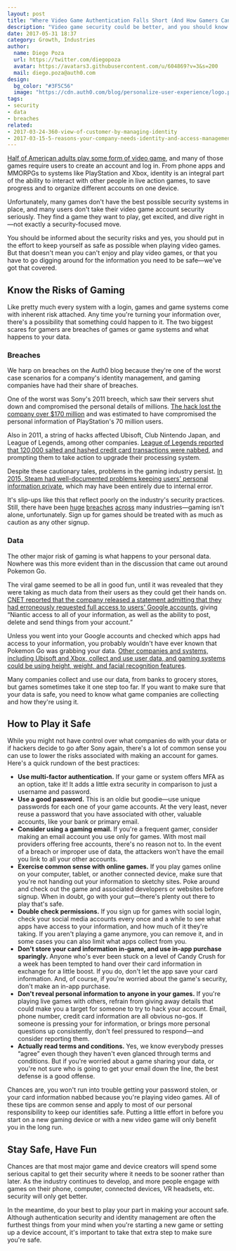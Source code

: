 ```yaml
---
layout: post
title: "Where Video Game Authentication Falls Short (And How Gamers Can Stay Safe)"
description: "Video game security could be better, and you should know why."
date: 2017-05-31 18:37
category: Growth, Industries
author:
  name: Diego Poza
  url: https://twitter.com/diegopoza
  avatar: https://avatars3.githubusercontent.com/u/604869?v=3&s=200
  mail: diego.poza@auth0.com
design:
  bg_color: "#3F5C56"
  image: "https://cdn.auth0.com/blog/personalize-user-experience/logo.png"
tags:
- security
- data
- breaches
related:
- 2017-03-24-360-view-of-customer-by-managing-identity
- 2017-03-15-5-reasons-your-company-needs-identity-and-access-management
---
```


[Half of American adults play some form of video game](http://www.pewinternet.org/2015/12/15/gaming-and-gamers/), and many of those games require users to create an account and log in. From phone apps and MMORPGs to systems like PlayStation and Xbox, identity is an integral part of the ability to interact with other people in live action games, to save progress and to organize different accounts on one device.

Unfortunately, many games don't have the best possible security systems in place, and many users don't take their video game account security seriously. They find a game they want to play, get excited, and dive right in—not exactly a security-focused move.

You should be informed about the security risks and yes, you should put in the effort to keep yourself as safe as possible when playing video games. But that doesn't mean you can't enjoy and play video games, or that you have to go digging around for the information you need to be safe—we've got that covered.

## Know the Risks of Gaming

Like pretty much every system with a login, games and game systems come with inherent risk attached. Any time you're turning your information over, there's a possibility that something could happen to it. The two biggest scares for gamers are breaches of games or game systems and what happens to your data.

### Breaches

We harp on breaches on the Auth0 blog because they're one of the worst case scenarios for a company's identity management, and gaming companies have had their share of breaches.

One of the worst was Sony's 2011 breech, which saw their servers shut down and compromised the personal details of millions. [The hack lost the company over $170 million](https://www.wired.com/2011/05/sony-psn-hack-losses/) and was estimated to have compromised the personal information of PlayStation's 70 million users.

Also in 2011, a string of hacks affected Ubisoft, Club Nintendo Japan, and League of Legends, among other companies. [League of Legends reported that 120,000 salted and hashed credit card transactions were nabbed](http://www.tomsguide.com/us/league-of-legends-hacked-credit-cards-passwords,news-17417.html), and prompting them to take action to upgrade their processing system.

Despite these cautionary tales, problems in the gaming industry persist. [In 2015, Steam had well-documented problems keeping users' personal information private](http://www.theverge.com/2015/12/25/10665814/valve-steam-holiday-sale-security-problems), which may have been entirely due to internal error.

It's slip-ups like this that reflect poorly on the industry's security practices. Still, there have been [huge](https://auth0.com/blog/cloudpets-data-breach/) [breaches](https://auth0.com/blog/navy-data-leaked/) [across](https://auth0.com/blog/yahoo-confirms-data-breach-of-half-a-billion-user-accounts/) many industries—gaming isn't alone, unfortunately. Sign up for games should be treated with as much as caution as any other signup.

### Data

The other major risk of gaming is what happens to your personal data. Nowhere was this more evident than in the discussion that came out around Pokemon Go.

The viral game seemed to be all in good fun, until it was revealed that they were taking as much data from their users as they could get their hands on. [CNET reported that the company released a statement admitting that they had erroneously requested full access to users' Google accounts](https://www.cnet.com/news/pokemon-go-gotta-catch-all-your-personal-data/), giving “Niantic access to all of your information, as well as the ability to post, delete and send things from your account.”

Unless you went into your Google accounts and checked which apps had access to your information, you probably wouldn't have ever known that Pokemon Go was grabbing your data. [Other companies and systems, including Ubisoft and Xbox, collect and use user data, and gaming systems could be using height, weight, and facial recognition features](https://www.thestar.com/news/canada/2015/12/29/how-much-data-are-video-games-collecting-about-you.html).

Many companies collect and use our data, from banks to grocery stores, but games sometimes take it one step too far. If you want to make sure that your data is safe, you need to know what game companies are collecting and how they're using it.

## How to Play it Safe

While you might not have control over what companies do with your data or if hackers decide to go after Sony again, there's a lot of common sense you can use to lower the risks associated with making an account for games. Here's a quick rundown of the best practices:

* **Use multi-factor authentication.** If your game or system offers MFA as an option, take it! It adds a little extra security in comparison to just a username and password.
* **Use a good password.** This is an oldie but goodie—use unique passwords for each one of your game accounts. At the very least, never reuse a password that you have associated with other, valuable accounts, like your bank or primary email.
* **Consider using a gaming email.** If you're a frequent gamer, consider making an email account you use only for games. With most mail providers offering free accounts, there's no reason not to. In the event of a breach or improper use of data, the attackers won't have the email you link to all your other accounts.
* **Exercise common sense with online games.** If you play games online on your computer, tablet, or another connected device, make sure that you're not handing out your information to sketchy sites. Poke around and check out the game and associated developers or websites before signup. When in doubt, go with your gut—there's plenty out there to play that's safe.
* **Double check permissions.** If you sign up for games with social login, check your social media accounts every once and a while to see what apps have access to your information, and how much of it they're taking. If you aren't playing a game anymore, you can remove it, and in some cases you can also limit what apps collect from you.
* **Don't store your card information in-game, and use in-app purchase sparingly.** Anyone who's ever been stuck on a level of Candy Crush for a week has been tempted to hand over their card information in exchange for a little boost. If you do, don't let the app save your card information. And, of course, if you're worried about the game's security, don't make an in-app purchase.
* **Don't reveal personal information to anyone in your games.** If you're playing live games with others, refrain from giving away details that could make you a target for someone to try to hack your account. Email, phone number, credit card information are all obvious no-gos. If someone is pressing your for information, or brings more personal questions up consistently, don't feel pressured to respond—and consider reporting them.
* **Actually read terms and conditions.** Yes, we know everybody presses “agree” even though they haven't even glanced through terms and conditions. But if you're worried about a game sharing your data, or you're not sure who is going to get your email down the line, the best defense is a good offense.

Chances are, you won't run into trouble getting your password stolen, or your card information nabbed because you're playing video games. All of these tips are common sense and apply to most of our personal responsibility to keep our identities safe. Putting a little effort in before you start on a new gaming device or with a new video game will only benefit you in the long run.

## Stay Safe, Have Fun

Chances are that most major game and device creators will spend some serious capital to get their security where it needs to be sooner rather than later. As the industry continues to develop, and more people engage with games on their phone, computer, connected devices, VR headsets, etc. security will only get better.

In the meantime, do your best to play your part in making your account safe. Although authentication security and identity management are often the furthest things from your mind when you're starting a new game or setting up a device account, it's important to take that extra step to make sure you're safe.
